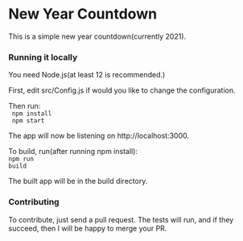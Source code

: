 # New Year Countdown

This is a simple new year countdown(currently 2021).

<h3>Running it locally</h3>

You need Node.js(at least 12 is recommended.)

First, edit src/Config.js if would you like to change the configuration.

Then run:<br>
<code>
npm install
</code>
<br>
<code>
npm start
</code>

The app will now be listening on http://localhost:3000.

To build, run(after running npm install):<br>
<code>npm run build</code>

The built app will be in the build directory.

<h3>Contributing</h3>

To contribute, just send a pull request.
The tests will run, and if they succeed, then I will be happy to merge your PR.
